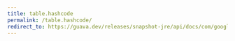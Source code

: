 ```yaml
---
title: table.hashcode
permalink: /table.hashcode/
redirect_to: https://guava.dev/releases/snapshot-jre/api/docs/com/google/common/collect/Table.html#hashCode--
---
```

